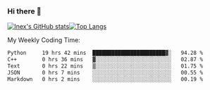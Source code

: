 ### Hi there 👋
[![lnex's GitHub stats](https://github-readme-stats.vercel.app/api?username=lnexenl&count_private=true&show_icons=true)](https://github.com/anuraghazra/github-readme-stats)[![Top Langs](https://github-readme-stats.vercel.app/api/top-langs/?username=lnexenl&layout=compact&langs_count=8&exclude_repo=32-bit-MIPS-CPU)](https://github.com/anuraghazra/github-readme-stats)

My Weekly Coding Time:
<!--START_SECTION:waka-->

```txt
Python     19 hrs 42 mins  ███████████████████████▓░   94.28 %
C++        0 hrs 36 mins   ▓░░░░░░░░░░░░░░░░░░░░░░░░   02.87 %
Text       0 hrs 22 mins   ▒░░░░░░░░░░░░░░░░░░░░░░░░   01.75 %
JSON       0 hrs 7 mins    ░░░░░░░░░░░░░░░░░░░░░░░░░   00.55 %
Markdown   0 hrs 2 mins    ░░░░░░░░░░░░░░░░░░░░░░░░░   00.19 %
```

<!--END_SECTION:waka-->
